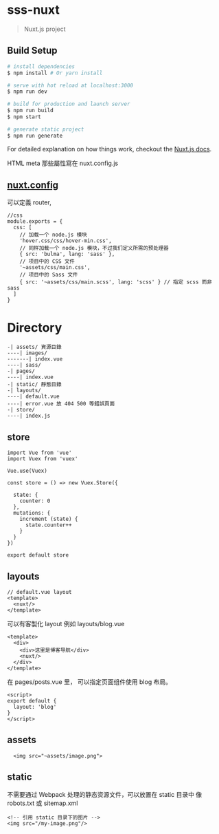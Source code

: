 # sss-nuxt

> Nuxt.js project

## Build Setup

``` bash
# install dependencies
$ npm install # Or yarn install

# serve with hot reload at localhost:3000
$ npm run dev

# build for production and launch server
$ npm run build
$ npm start

# generate static project
$ npm run generate
```

For detailed explanation on how things work, checkout the [Nuxt.js docs](https://github.com/nuxt/nuxt.js).



HTML meta 那些屬性寫在 nuxt.config.js
## [nuxt.config](https://zh.nuxtjs.org/guide/configuration)
可以定義 router, 
```
//css
module.exports = {
  css: [
    // 加载一个 node.js 模块
    'hover.css/css/hover-min.css',
    // 同样加载一个 node.js 模块，不过我们定义所需的预处理器
    { src: 'bulma', lang: 'sass' },
    // 项目中的 CSS 文件
    '~assets/css/main.css',
    // 项目中的 Sass 文件
    { src: '~assets/css/main.scss', lang: 'scss' } // 指定 scss 而非 sass
  ]
}
```


# Directory

```
-| assets/ 資源目錄
----| images/
-------| index.vue
----| sass/
-| pages/
----| index.vue
-| static/ 靜態目錄
-| layouts/ 
----| default.vue
----| error.vue 放 404 500 等錯誤頁面
-| store/ 
----| index.js
```
## store
```
import Vue from 'vue'
import Vuex from 'vuex'

Vue.use(Vuex)

const store = () => new Vuex.Store({

  state: {
    counter: 0
  },
  mutations: {
    increment (state) {
      state.counter++
    }
  }
})

export default store
```

## layouts
```
// default.vue layout
<template>
  <nuxt/>
</template>
```
可以有客製化 layout 例如 layouts/blog.vue
```
<template>
  <div>
    <div>这里是博客导航</div>
    <nuxt/>
  </div>
</template>
```
在 pages/posts.vue 里， 可以指定页面组件使用 blog 布局。
```
<script>
export default {
  layout: 'blog'
}
</script>
```

## assets
```
  <img src="~assets/image.png">
```

## static
不需要通过 Webpack 处理的静态资源文件，可以放置在 static 目录中 像 robots.txt 或 sitemap.xml 
```
<!-- 引用 static 目录下的图片 -->
<img src="/my-image.png"/>
```

